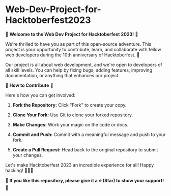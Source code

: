 # Web-Dev-Project-for-Hacktoberfest2023
🌟 **Welcome to the Web Dev Project for Hacktoberfest 2023!** 🌟

We're thrilled to have you as part of this open-source adventure. This project is your opportunity to contribute, learn, and collaborate with fellow web developers during the 10th anniversary of Hacktoberfest. 🎉


Our project is all about web development, and we're open to developers of all skill levels. You can help by fixing bugs, adding features, improving documentation, or anything that enhances our project.

🔧 **How to Contribute** 🔧

Here's how you can get involved:

1. **Fork the Repository:** Click "Fork" to create your copy.

2. **Clone Your Fork:** Use Git to clone your forked repository.

3. **Make Changes:** Work your magic on the code or docs.

4. **Commit and Push:** Commit with a meaningful message and push to your fork.

5. **Create a Pull Request:** Head back to the original repository to submit your changes.

Let's make Hacktoberfest 2023 an incredible experience for all! Happy hacking! 🎈🌐🚀

🌟 **If you like this repository, please give it a ⭐ (Star) to show your support!** 🌟
